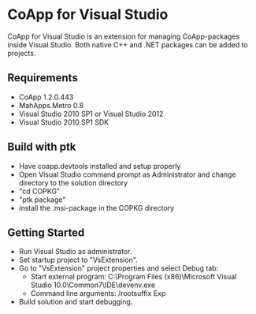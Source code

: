 CoApp for Visual Studio
=======================

CoApp for Visual Studio is an extension for managing CoApp-packages inside Visual Studio. Both native C++ and .NET packages can be added to projects.

## Requirements

- CoApp 1.2.0.443
- MahApps.Metro 0.8
- Visual Studio 2010 SP1 or Visual Studio 2012
- Visual Studio 2010 SP1 SDK

## Build with ptk

- Have coapp.devtools installed and setup properly
- Open Visual Studio command prompt as Administrator and change directory to the solution directory
- "cd COPKG"
- "ptk package"
- install the .msi-package in the COPKG directory

## Getting Started

- Run Visual Studio as administrator.
- Set startup project to "VsExtension".
- Go to "VsExtension" project properties and select Debug tab:
	- Start external program: C:\Program Files (x86)\Microsoft Visual Studio 10.0\Common7\IDE\devenv.exe
	- Command line arguments: /rootsuffix Exp
- Build solution and start debugging.